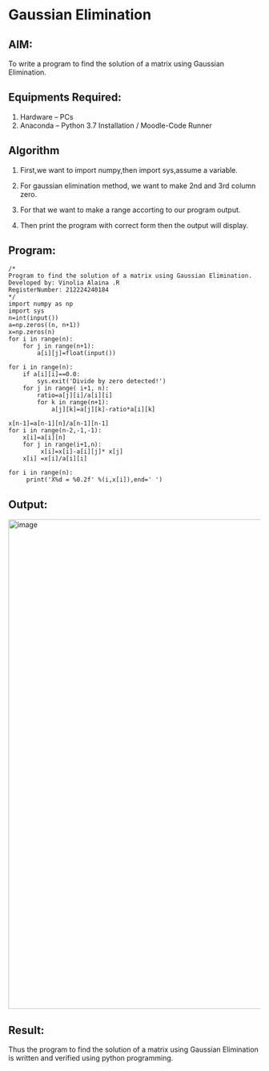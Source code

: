 # Gaussian Elimination

## AIM:
To write a program to find the solution of a matrix using Gaussian Elimination.

## Equipments Required:
1. Hardware – PCs
2. Anaconda – Python 3.7 Installation / Moodle-Code Runner

## Algorithm

1. First,we want to import numpy,then import sys,assume a variable.
 
2. For gaussian elimination method, we want to make 2nd and 3rd column zero.
 
3. For that we want to make a range accorting to our program output.
   
4. Then print the program with correct form then the output will display.

## Program:
```
/*
Program to find the solution of a matrix using Gaussian Elimination.
Developed by: Vinolia Alaina .R
RegisterNumber: 212224240184
*/
import numpy as np
import sys
n=int(input())
a=np.zeros((n, n+1))
x=np.zeros(n)
for i in range(n):
    for j in range(n+1):
        a[i][j]=float(input())
        
for i in range(n):
    if a[i][i]==0.0:
        sys.exit('Divide by zero detected!')
    for j in range( i+1, n):
        ratio=a[j][i]/a[i][i]
        for k in range(n+1):
            a[j][k]=a[j][k]-ratio*a[i][k]
            
x[n-1]=a[n-1][n]/a[n-1][n-1]
for i in range(n-2,-1,-1):
    x[i]=a[i][n]
    for j in range(i+1,n):
         x[i]=x[i]-a[i][j]* x[j]
    x[i] =x[i]/a[i][i]
    
for i in range(n):
     print('X%d = %0.2f' %(i,x[i]),end=' ')

```

## Output:
<img width="1289" height="975" alt="image" src="https://github.com/user-attachments/assets/29324b74-2bdd-4cfa-9baa-72a7ad88a978" />



## Result:
Thus the program to find the solution of a matrix using Gaussian Elimination is written and verified using python programming.

